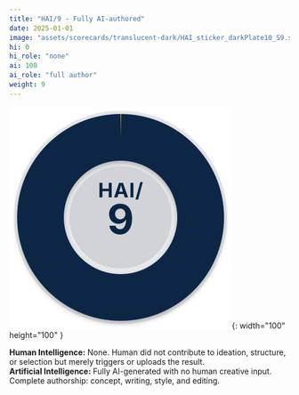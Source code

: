 ```yaml
---
title: "HAI/9 - Fully AI-authored"
date: 2025-01-01
image: "assets/scorecards/translucent-dark/HAI_sticker_darkPlate10_S9.svg"
hi: 0
hi_role: "none"
ai: 100
ai_role: "full author"
weight: 9
---
```


![HAI Score 9](/assets/scorecards/translucent-dark/HAI_sticker_darkPlate10_S9.svg){: width="100" height="100" }

**Human Intelligence:** None. Human did not contribute to ideation, structure, or selection but merely triggers or uploads the result.\
**Artificial Intelligence:** Fully AI-generated with no human creative input. Complete authorship: concept, writing, style, and editing.
